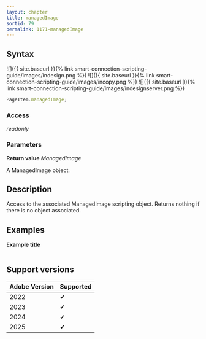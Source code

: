```yaml
---
layout: chapter
title: managedImage
sortid: 79
permalink: 1171-managedImage
---
```


## Syntax

![]({{ site.baseurl }}{% link smart-connection-scripting-guide/images/indesign.png %}) ![]({{ site.baseurl }}{% link smart-connection-scripting-guide/images/incopy.png %}) ![]({{ site.baseurl }}{% link smart-connection-scripting-guide/images/indesignserver.png %})

```javascript
PageItem.managedImage;
```

### Access

_readonly_

### Parameters

**Return value** _ManagedImage_

A ManagedImage object.

## Description

Access to the associated ManagedImage scripting object.
Returns nothing if there is no object associated.

## Examples

**Example title**

```javascript

```

## Support versions

| Adobe Version | Supported |
| ------------- | --------- |
| 2022          | ✔         |
| 2023          | ✔         |
| 2024          | ✔         |
| 2025          | ✔         |
